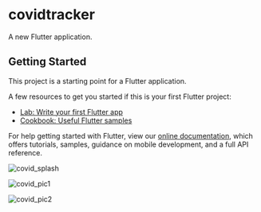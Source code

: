 # covidtracker

A new Flutter application.

## Getting Started

This project is a starting point for a Flutter application.

A few resources to get you started if this is your first Flutter project:

- [Lab: Write your first Flutter app](https://flutter.dev/docs/get-started/codelab)
- [Cookbook: Useful Flutter samples](https://flutter.dev/docs/cookbook)

For help getting started with Flutter, view our
[online documentation](https://flutter.dev/docs), which offers tutorials,
samples, guidance on mobile development, and a full API reference.



![covid_splash](https://user-images.githubusercontent.com/66482046/89029452-1d411080-d34c-11ea-8699-ee1e068d19df.jpeg)

![covid_pic1](https://user-images.githubusercontent.com/66482046/89029455-1fa36a80-d34c-11ea-8ba0-a3800a496aee.jpeg)

![covid_pic2](https://user-images.githubusercontent.com/66482046/89029466-25994b80-d34c-11ea-92cf-e70bc616c35f.jpeg)
